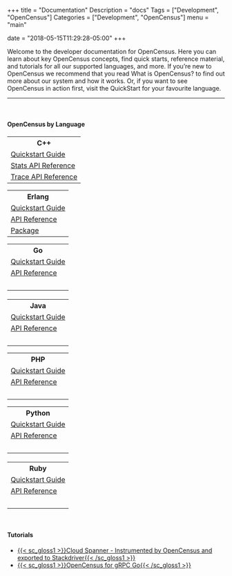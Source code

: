 +++
title = "Documentation"
Description = "docs"
Tags = ["Development", "OpenCensus"]
Categories = ["Development", "OpenCensus"]
menu = "main"

date = "2018-05-15T11:29:28-05:00"
+++

Welcome to the developer documentation for OpenCensus. Here you can learn about key OpenCensus concepts, find quick starts, reference material, and tutorials for all our supported languages, and more. If you’re new to OpenCensus we recommend that you read What is OpenCensus? to find out more about our system and how it works. Or, if you want to see OpenCensus in action first, visit the QuickStart for your favourite language.  

---

&nbsp;  
#### OpenCensus by Language

<div class="col-md-12 box" style="margin-top:20px">
	<div class="col-md-4 box" id="docbox">
		<table>
			<tr>
				<th data-label="C++:">C++</th>
			</tr>
			<tr>
				<td><a href="/cpp"><span class="gloss1">Quickstart Guide</span></a></td>
			</tr>
			<tr>
				<td><a href="https://github.com/census-instrumentation/opencensus-cpp/blob/master/opencensus/stats/README.md" target="_blank"><span class="gloss1">Stats API Reference</span></a></td>
			</tr>
			<tr>
				<td><a href="https://github.com/census-instrumentation/opencensus-cpp/blob/master/opencensus/trace/README.md" target="_blank"><span class="gloss1">Trace API Reference</span></a></td>
			</tr>
		</table>
	</div>
	<div class="col-md-4 box" id="docbox">
		<table>
			<tr>
				<th data-label="Erlang:">Erlang</th>
			</tr>
			<tr>
				<td><a href="/erlang"><span class="gloss1">Quickstart Guide</span></a></td>
			</tr>
			<tr>
				<td><a href="https://hexdocs.pm/opencensus/0.3.1/" target="_blank"><span class="gloss1">API Reference</span></a></td>
			</tr>
			<tr>
				<td><a href="https://hex.pm/packages/opencensus" target="_blank"><span class="gloss1">Package</span></a></td>
			</tr>
		</table>
	</div>
	<div class="col-md-4 box" id="docbox">
		<table>
			<tr>
				<th>Go</th>
			</tr>
			<tr>
				<td><a href="/go"><span class="gloss1">Quickstart Guide</span></a></td>
			</tr>
			<tr>
				<td><a href="https://godoc.org/go.opencensus.io" target="_blank"><span class="gloss1">API Reference</span></a></td>
			</tr>
			<tr>
				<td>&nbsp;</td>
			</tr>
		</table>
	</div>
</div>
<div class="col-md-12 box" style="margin-top:20px">
	<div class="col-md-4 box" id="docbox" style="align:left;">
		<table>
			<tr>
				<th>Java</th>
			</tr>
			<tr>
				<td><a href="/java"><span class="gloss1">Quickstart Guide</span></a></td>
			</tr>
			<tr>
				<td><a href="https://www.javadoc.io/doc/io.opencensus/opencensus-api/0.13.2" target="_blank"><span class="gloss1">API Reference</span></a></td>
			</tr>
			<tr>
				<td>&nbsp;</td>
			</tr>
		</table>
	</div>
	<div class="col-md-4 box" id="docbox">
		<table>
			<tr>
				<th>PHP</th>
			</tr>
			<tr>
				<td><a href="/php"><span class="gloss1">Quickstart Guide</span></a></td>
			</tr>
			<tr>
				<td><a href="https://packagist.org/packages/opencensus/opencensus" target="_blank"><span class="gloss1">API Reference</span></a></td>
			</tr>
			<tr>
				<td>&nbsp;</td>
			</tr>
		</table>
	</div>
	<div class="col-md-4 box" id="docbox">
		<table>
			<tr>
				<th>Python</th>
			</tr>
			<tr>
			<td><a href="/python"><span class="gloss1">Quickstart Guide</span></td>
			</tr>
			<tr>
				<td><a href="https://census-instrumentation.github.io/opencensus-python/trace/api/index.html" target="_blank"><span class="gloss1">API Reference</span></a></td>
			</tr>
			<tr>
				<td>&nbsp;</td>
			</tr>
		</table>
	</div>
</div>
<div class="col-md-12 box" style="margin-top:20px">
	<div class="col-md-4 box" id="docbox">
		<table>
			<tr>
				<th>Ruby</th>
			</tr>
			<tr>
				<td><a href="/ruby"><span class="gloss1">Quickstart Guide</span></a></td>
			</tr>
			<tr>
				<td><a href="https://www.rubydoc.info/gems/opencensus" target="_blank"><span class="gloss1">API Reference</span></a></td>
			</tr>
			<tr>
				<td>&nbsp;</td>
			</tr>
		</table>
	</div>
</div>


<br clear="both">

#### Tutorials

* [{{< sc_gloss1 >}}Cloud Spanner - Instrumented by OpenCensus and exported to Stackdriver{{< /sc_gloss1 >}}][1]  
* [{{< sc_gloss1 >}}OpenCensus for gRPC Go{{< /sc_gloss1 >}}][2]


[1]: https://medium.com/@orijtech/cloud-spanner-instrumented-by-opencensus-and-exported-to-stackdriver-6ed61ed6ab4e
[2]: /gogrpc
